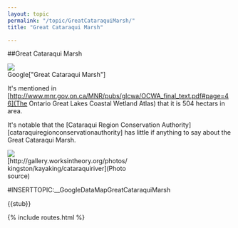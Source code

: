 ```yaml
---
layout: topic
permalink: "/topic/GreatCataraquiMarsh/"
title: "Great Cataraqui Marsh"

---
```


##Great Cataraqui Marsh

<div class="floatright">
<img src="images/GreatCataraquiMarshApproxBounds.jpg">
</div>
<div class="floatright">
Google["Great Cataraqui Marsh"]
</div>

It's mentioned in [http://www.mnr.gov.on.ca/MNR/pubs/glcwa/OCWA_final_text.pdf#page=46](The Ontario Great Lakes Coastal Wetland Atlas) that it is 504 hectars in area.

It's notable that the [Cataraqui Region Conservation Authority][cataraquiregionconservationauthority] has little if anything to say about the Great Cataraqui Marsh.

<div style="width:270">
<a href="http://gallery.worksintheory.org/photos/kingston/kayaking/cataraquiriver" class="imageLink"><img class=" bottom" src="http://k7waterfront.org/Images/CataraquiMarsh01.jpg"></a><br>[http://gallery.worksintheory.org/photos/kingston/kayaking/cataraquiriver](Photo source)</div>


#INSERTTOPIC:__GoogleDataMapGreatCataraquiMarsh

{{stub}}

{% include routes.html %}

